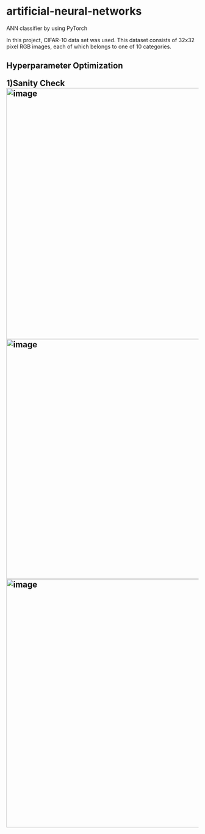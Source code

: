 # artificial-neural-networks
ANN classifier by using PyTorch

In this project, CIFAR-10 data set was used. This dataset consists of 32x32 pixel RGB images, each of which belongs to one of 10 categories.

<h2>Hyperparameter Optimization
  
1)Sanity Check
  <img width="657" alt="image" src="https://user-images.githubusercontent.com/76854271/156820716-74c9093f-efa6-421d-b05b-1af55bc8a7df.png">
<img width="628" alt="image" src="https://user-images.githubusercontent.com/76854271/156820748-23066a3d-5cf8-4c2a-82dc-8fb1acf2c8d0.png">
<img width="650" alt="image" src="https://user-images.githubusercontent.com/76854271/156820771-8e5fa9a5-1f73-4b02-8ba6-80cdec66b5c6.png">

